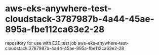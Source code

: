 # aws-eks-anywhere-test-cloudstack-3787987b-4a44-45ae-895a-fbe112ca63e2-28
repository for use with E2E test job aws-eks-anywhere-test-cloudstack:3787987b-4a44-45ae-895a-fbe112ca63e2-28
